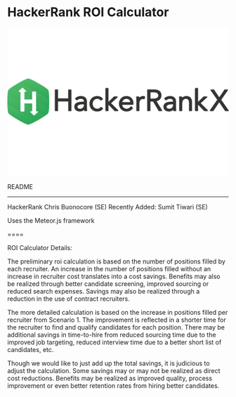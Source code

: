
<h1>HackerRank ROI Calculator</h1>

<img src='public/hackerrankx.png'/>

README

---

HackerRank
Chris Buonocore (SE)
Recently Added: Sumit Tiwari (SE)

Uses the Meteor.js framework

====

ROI Calculator Details:

The preliminary roi calculation is based on the number of positions filled by each recruiter. An increase in the number of positions filled without an increase in recruiter cost translates into a cost savings. Benefits may also be realized through better candidate screening, improved sourcing or reduced search expenses. Savings may also be realized through a reduction in the use of contract recruiters.

The more detailed calculation is based on the increase in positions filled per recruiter from Scenario 1. The improvement is reflected in a shorter time for the recruiter to find and qualify candidates for each position. There may be additional savings in time-to-hire from reduced sourcing time due to the improved job targeting, reduced interview time due to a better short list of candidates, etc.

Though we would like to just add up the total savings, it is judicious to adjust the calculation. Some savings may or may not be realized as direct cost reductions. Benefits may be realized as improved quality, process improvement or even better retention rates from hiring better candidates.
